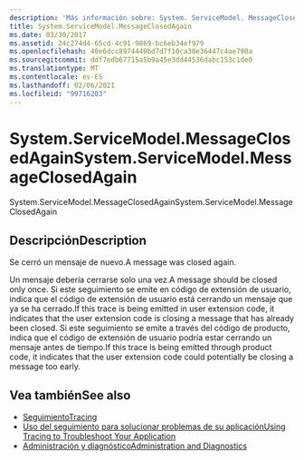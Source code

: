 ```yaml
---
description: 'Más información sobre: System. ServiceModel. MessageClosedAgain'
title: System.ServiceModel.MessageClosedAgain
ms.date: 03/30/2017
ms.assetid: 24c274d4-65cd-4c91-9869-bc6eb34ef979
ms.openlocfilehash: 40e6dcc8974440bd7d7f10ca30e36447c4ae790a
ms.sourcegitcommit: ddf7edb67715a5b9a45e3dd44536dabc153c1de0
ms.translationtype: MT
ms.contentlocale: es-ES
ms.lasthandoff: 02/06/2021
ms.locfileid: "99716203"
---
```

# <a name="systemservicemodelmessageclosedagain"></a><span data-ttu-id="da99e-103">System.ServiceModel.MessageClosedAgain</span><span class="sxs-lookup"><span data-stu-id="da99e-103">System.ServiceModel.MessageClosedAgain</span></span>

<span data-ttu-id="da99e-104">System.ServiceModel.MessageClosedAgain</span><span class="sxs-lookup"><span data-stu-id="da99e-104">System.ServiceModel.MessageClosedAgain</span></span>  
  
## <a name="description"></a><span data-ttu-id="da99e-105">Descripción</span><span class="sxs-lookup"><span data-stu-id="da99e-105">Description</span></span>  

 <span data-ttu-id="da99e-106">Se cerró un mensaje de nuevo.</span><span class="sxs-lookup"><span data-stu-id="da99e-106">A message was closed again.</span></span>  
  
 <span data-ttu-id="da99e-107">Un mensaje debería cerrarse solo una vez.</span><span class="sxs-lookup"><span data-stu-id="da99e-107">A message should be closed only once.</span></span> <span data-ttu-id="da99e-108">Si este seguimiento se emite en código de extensión de usuario, indica que el código de extensión de usuario está cerrando un mensaje que ya se ha cerrado.</span><span class="sxs-lookup"><span data-stu-id="da99e-108">If this trace is being emitted in user extension code, it indicates that the user extension code is closing a message that has already been closed.</span></span> <span data-ttu-id="da99e-109">Si este seguimiento se emite a través del código de producto, indica que el código de extensión de usuario podría estar cerrando un mensaje antes de tiempo.</span><span class="sxs-lookup"><span data-stu-id="da99e-109">If this trace is being emitted through product code, it indicates that the user extension code could potentially be closing a message too early.</span></span>  
  
## <a name="see-also"></a><span data-ttu-id="da99e-110">Vea también</span><span class="sxs-lookup"><span data-stu-id="da99e-110">See also</span></span>

- [<span data-ttu-id="da99e-111">Seguimiento</span><span class="sxs-lookup"><span data-stu-id="da99e-111">Tracing</span></span>](index.md)
- [<span data-ttu-id="da99e-112">Uso del seguimiento para solucionar problemas de su aplicación</span><span class="sxs-lookup"><span data-stu-id="da99e-112">Using Tracing to Troubleshoot Your Application</span></span>](using-tracing-to-troubleshoot-your-application.md)
- [<span data-ttu-id="da99e-113">Administración y diagnóstico</span><span class="sxs-lookup"><span data-stu-id="da99e-113">Administration and Diagnostics</span></span>](../index.md)
